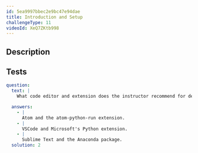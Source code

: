 ```yaml
---
id: 5ea9997bbec2e9bc47e94dae
title: Introduction and Setup
challengeType: 11
videoId: XeQ7ZKtb998
---
```


## Description

<section id='description'>

</section>

## Tests

<section id='tests'>

```yml
question:
  text: |
    What code editor and extension does the instructor recommend for developing penetration testing tools in Python?

  answers:
    - |
      Atom and the atom-python-run extension.
    - |
      VSCode and Microsoft's Python extension.
    - |
      Sublime Text and the Anaconda package.
  solution: 2
```

</section>
